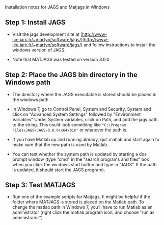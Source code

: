 Installation notes for JAGS and Matjags in Windows

## Step 1: Install JAGS

* Visit the jags development site at [http://www-ice.iarc.fr/~martyn/software/jags/](http://www-ice.iarc.fr/~martyn/software/jags/)
and follow instructions to install the windows version of JAGS.

* Note that MATJAGS was tested on version 3.0.0

## Step 2: Place the JAGS bin directory in the Windows path

* The directory where the JAGS executable is stored should be placed in the windows path.

* In Windows 7, go to Control Panel,  System and Security, System and click on "Advanced System Settings"
followed by "Environment Variables" Under System variables, click on Path, and add the jags path to the string.
This could look something like ``"C:\Program Files\JAGS\JAGS-3.0.0\x64\bin"`` or whatever the path is.

* If you have Matlab up and running already, quit matlab and start again to make sure that the new path is used by Matlab.

* You can test whether the system path is updated by starting a dos prompt window (type "cmd" in the "search programs and
files" box when you click the windows start button and type in "JAGS". If the path is updated, it should start the JAGS program).

## Step 3: Test MATJAGS

* Run one of the example scripts for Matjags. It might be helpful if the folder where MATJAGS is stored
is placed on the Matlab path. To change the matlab path in Windows 7, you'll have to run Matlab as an administrator
(right click the matlab program icon, and choose "run as administrator")  
